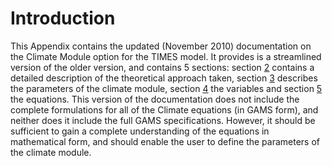 # Introduction

This Appendix contains the updated (November 2010) documentation on the Climate Module option for the TIMES model. It provides is a streamlined version of the older version, and contains 5 sections: section [2](a-mathematical-formulation) contains a detailed description of the theoretical approach taken, section [3](a-switches-and-parameters) describes the parameters of the climate module, section [4](a-variables) the variables and section [5](a-equations) the equations. This version of the documentation does not include the complete formulations for all of the Climate equations (in GAMS form), and neither does it include the full GAMS specifications. However, it should be sufficient to gain a complete understanding of the equations in mathematical form, and should enable the user to define the parameters of the climate module.
